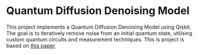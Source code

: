 # Quantum Diffusion Denoising Model
This project implements a Quantum Diffusion Denoising Model using Qiskit. The goal is to iteratively remove noise from an initial quantum state, utilising custom quantum circuits and measurement techniques. This is project is based on [this paper](https://arxiv.org/pdf/2310.05866)
